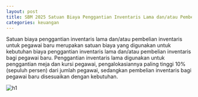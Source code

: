 ```yaml
---
layout: post
title: SBM 2025 Satuan Biaya Penggantian Inventaris Lama dan/atau Pembelian Inventaris untuk Pegawai Baru
categories: keuangan
---
```


Satuan biaya penggantian inventaris lama dan/atau pembelian inventaris untuk pegawai baru merupakan satuan biaya yang digunakan untuk kebutuhan biaya penggantian inventaris lama dan/atau pembelian inventaris bagi pegawai baru. Penggantian inventaris lama digunakan untuk penggantian meja dan kursi pegawai, pengalokasiannya paling tinggi 10% (sepuluh persen) dari jumlah pegawai, sedangkan pembelian inventaris bagi pegawai baru disesuaikan dengan kebutuhan.


![h1](https://blogger.googleusercontent.com/img/b/R29vZ2xl/AVvXsEhDzcIKkfyrztFqLAqTSVpSKY_5Nwctq3aMAdKExsR7cSJBgCpw9oh2-lZSZcz7LnOo5U8uF1G4ICnPtmEabVzYGAM_AL1s1RGMNJ6NzkUTv2kJUJWsU2VqaXBAqxoZ_kjJ3teOyPlgtmwmva7ErzThukbci6oiLl1r9ayt_Yths1OAbg/s1600/SBM_2025_Page_082.jpg)